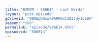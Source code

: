 ```yaml
---
title: "HIMYM - S06E14 - Last Words"
layout: "post_episode"
gdriveid: "0B0EpbHcwk0ARM0xCZ0JJdy1qSDA"
season: "S06"
permalink: "episode/S06E14.html"
episodeid: "S06E14"
---
```

